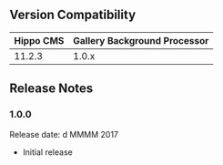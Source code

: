 <!--
  Copyright 2017 BloomReach Inc (https://www.bloomreach.com)

  Licensed under the Apache License, Version 2.0 (the "License");
  you may not use this file except in compliance with the License.
  You may obtain a copy of the License at

   http://www.apache.org/licenses/LICENSE-2.0

  Unless required by applicable law or agreed to in writing, software
  distributed under the License is distributed on an "AS IS" BASIS,
  WITHOUT WARRANTIES OR CONDITIONS OF ANY KIND, either express or implied.
  See the License for the specific language governing permissions and
  limitations under the License.
  -->

## Version Compatibility

| Hippo CMS | Gallery Background Processor |
| --------- |------------------------------| 
| 11.2.3    | 1.0.x                        |

## Release Notes

### 1.0.0  

<p class="smallinfo">Release date: d MMMM 2017</p>

+ Initial release
